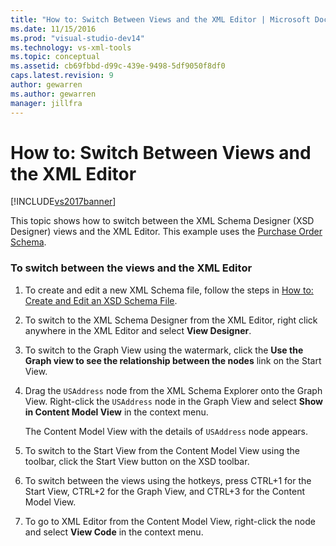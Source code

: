 ```yaml
---
title: "How to: Switch Between Views and the XML Editor | Microsoft Docs"
ms.date: 11/15/2016
ms.prod: "visual-studio-dev14"
ms.technology: vs-xml-tools
ms.topic: conceptual
ms.assetid: cb69fbbd-d99c-439e-9498-5df9050f8df0
caps.latest.revision: 9
author: gewarren
ms.author: gewarren
manager: jillfra
---
```

# How to: Switch Between Views and the XML Editor
[!INCLUDE[vs2017banner](../includes/vs2017banner.md)]

This topic shows how to switch between the XML Schema Designer (XSD Designer) views and the XML Editor. This example uses the [Purchase Order Schema](../xml-tools/sample-xsd-file-simple-schema.md).  
  
### To switch between the views and the XML Editor  
  
1.  To create and edit a new XML Schema file, follow the steps in [How to: Create and Edit an XSD Schema File](../xml-tools/how-to-create-and-edit-an-xsd-schema-file.md).  
  
2.  To switch to the XML Schema Designer from the XML Editor, right click anywhere in the XML Editor and select **View Designer**.  
  
3.  To switch to the Graph View using the watermark, click the **Use the Graph view to see the relationship between the nodes** link on the Start View.  
  
4.  Drag the `USAddress` node from the XML Schema Explorer onto the Graph View. Right-click the `USAddress` node in the Graph View and select **Show in Content Model View** in the context menu.  
  
     The Content Model View with the details of `USAddress` node appears.  
  
5.  To switch to the Start View from the Content Model View using the toolbar, click the Start View button on the XSD toolbar.  
  
6.  To switch between the views using the hotkeys, press CTRL+1 for the Start View, CTRL+2 for the Graph View, and CTRL+3 for the Content Model View.  
  
7.  To go to XML Editor from the Content Model View, right-click the node and select **View Code** in the context menu.

